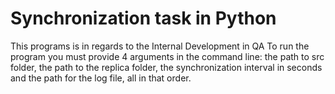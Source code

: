 # Synchronization task in Python
This programs is in regards to the Internal Development in QA
To run the program you must provide 4 arguments in the command line: the path to src folder, the path to the replica folder, the synchronization interval in seconds and the path for the log file, all in that order.
